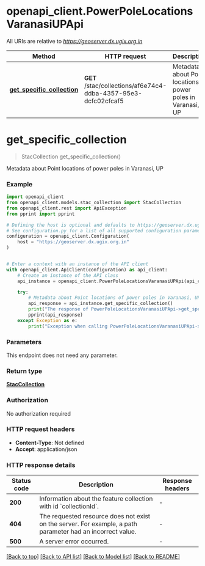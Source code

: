 # openapi_client.PowerPoleLocationsVaranasiUPApi

All URIs are relative to *https://geoserver.dx.ugix.org.in*

Method | HTTP request | Description
------------- | ------------- | -------------
[**get_specific_collection**](PowerPoleLocationsVaranasiUPApi.md#get_specific_collection) | **GET** /stac/collections/af6e74c4-ddba-4357-95e3-dcfc02cfcaf5 | Metadata about Point locations of power poles in Varanasi, UP


# **get_specific_collection**
> StacCollection get_specific_collection()

Metadata about Point locations of power poles in Varanasi, UP

### Example


```python
import openapi_client
from openapi_client.models.stac_collection import StacCollection
from openapi_client.rest import ApiException
from pprint import pprint

# Defining the host is optional and defaults to https://geoserver.dx.ugix.org.in
# See configuration.py for a list of all supported configuration parameters.
configuration = openapi_client.Configuration(
    host = "https://geoserver.dx.ugix.org.in"
)


# Enter a context with an instance of the API client
with openapi_client.ApiClient(configuration) as api_client:
    # Create an instance of the API class
    api_instance = openapi_client.PowerPoleLocationsVaranasiUPApi(api_client)

    try:
        # Metadata about Point locations of power poles in Varanasi, UP
        api_response = api_instance.get_specific_collection()
        print("The response of PowerPoleLocationsVaranasiUPApi->get_specific_collection:\n")
        pprint(api_response)
    except Exception as e:
        print("Exception when calling PowerPoleLocationsVaranasiUPApi->get_specific_collection: %s\n" % e)
```



### Parameters

This endpoint does not need any parameter.

### Return type

[**StacCollection**](StacCollection.md)

### Authorization

No authorization required

### HTTP request headers

 - **Content-Type**: Not defined
 - **Accept**: application/json

### HTTP response details

| Status code | Description | Response headers |
|-------------|-------------|------------------|
**200** | Information about the feature collection with id &#x60;collectionId&#x60;. |  -  |
**404** | The requested resource does not exist on the server. For example, a path parameter had an incorrect value. |  -  |
**500** | A server error occurred. |  -  |

[[Back to top]](#) [[Back to API list]](../README.md#documentation-for-api-endpoints) [[Back to Model list]](../README.md#documentation-for-models) [[Back to README]](../README.md)

